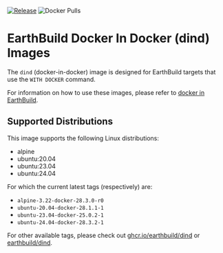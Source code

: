 [![Release](https://github.com/earthbuild/dind/actions/workflows/release.yml/badge.svg)](https://github.com/earthbuild/dind/actions/workflows/release.yml) ![Docker Pulls](https://img.shields.io/docker/pulls/earthbuild/dind)

# EarthBuild Docker In Docker (dind) Images

The `dind` (docker-in-docker) image is designed for EarthBuild targets that use the `WITH DOCKER` command.

For information on how to use these images, please refer to [docker in EarthBuild](https://docs.earthly.dev/docs/guides/docker-in-earthly).

## Supported Distributions

This image supports the following Linux distributions:
* alpine
* ubuntu:20.04
* ubuntu:23.04
* ubuntu:24.04

For which the current latest tags (respectively) are:
* `alpine-3.22-docker-28.3.0-r0`
* `ubuntu-20.04-docker-28.1.1-1`
* `ubuntu-23.04-docker-25.0.2-1`
* `ubuntu-24.04-docker-28.3.2-1`

For other available tags, please check out [ghcr.io/earthbuild/dind](https://github.com/EarthBuild/dind/pkgs/container/dind/versions?filters%5Bversion_type%5D=tagged) or [earthbuild/dind](https://hub.docker.com/r/earthbuild/dind/tags).

